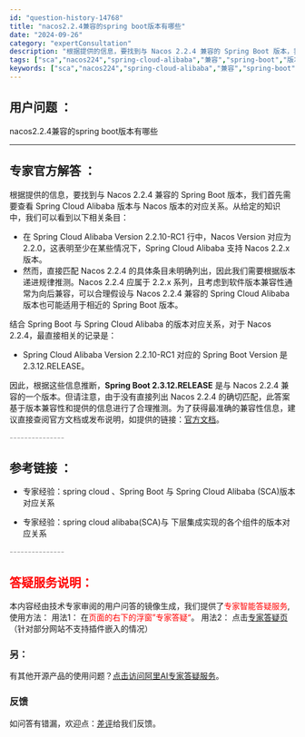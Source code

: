 ```yaml
---
id: "question-history-14768"
title: "nacos2.2.4兼容的spring boot版本有哪些"
date: "2024-09-26"
category: "expertConsultation"
description: "根据提供的信息，要找到与 Nacos 2.2.4 兼容的 Spring Boot 版本，我们首先需要查看 Spring Cloud Alibaba 版本与 Nacos 版本的对应关系。从给定的知识中，我们可以看到以下相关条目：- 在 Spring Cloud Alibaba Version 2.2."
tags: ["sca","nacos224","spring-cloud-alibaba","兼容","spring-boot","版本"]
keywords: ["sca","nacos224","spring-cloud-alibaba","兼容","spring-boot","版本"]
---
```


## 用户问题 ： 
 nacos2.2.4兼容的spring boot版本有哪些  

---------------
## 专家官方解答 ：

根据提供的信息，要找到与 Nacos 2.2.4 兼容的 Spring Boot 版本，我们首先需要查看 Spring Cloud Alibaba 版本与 Nacos 版本的对应关系。从给定的知识中，我们可以看到以下相关条目：

- 在 Spring Cloud Alibaba Version 2.2.10-RC1 行中，Nacos Version 对应为 2.2.0，这表明至少在某些情况下，Spring Cloud Alibaba 支持 Nacos 2.2.x 版本。
- 然而，直接匹配 Nacos 2.2.4 的具体条目未明确列出，因此我们需要根据版本递进规律推测。Nacos 2.2.4 应属于 2.2.x 系列，且考虑到软件版本兼容性通常为向后兼容，可以合理假设与 Nacos 2.2.4 兼容的 Spring Cloud Alibaba 版本也可能适用于相近的 Spring Boot 版本。

结合 Spring Boot 与 Spring Cloud Alibaba 的版本对应关系，对于 Nacos 2.2.4，最直接相关的记录是：

- Spring Cloud Alibaba Version 2.2.10-RC1 对应的 Spring Boot Version 是 2.3.12.RELEASE。

因此，根据这些信息推断，**Spring Boot 2.3.12.RELEASE** 是与 Nacos 2.2.4 兼容的一个版本。但请注意，由于没有直接列出 Nacos 2.2.4 的确切匹配，此答案基于版本兼容性和提供的信息进行了合理推测。为了获得最准确的兼容性信息，建议直接查阅官方文档或发布说明，如提供的链接：[官方文档](https://sca.aliyun.com/docs/2023/overview/version-explain/)。


<font color="#949494">---------------</font> 


## 参考链接 ：

* 专家经验：spring cloud 、Spring Boot 与 Spring Cloud Alibaba (SCA)版本对应关系 
 
 * 专家经验：spring cloud alibaba(SCA)与 下层集成实现的各个组件的版本对应关系 


 <font color="#949494">---------------</font> 
 


## <font color="#FF0000">答疑服务说明：</font> 

本内容经由技术专家审阅的用户问答的镜像生成，我们提供了<font color="#FF0000">专家智能答疑服务</font>,使用方法：
用法1： 在<font color="#FF0000">页面的右下的浮窗”专家答疑“</font>。
用法2： 点击[专家答疑页](https://answer.opensource.alibaba.com/docs/intro)（针对部分网站不支持插件嵌入的情况）
### 另：


有其他开源产品的使用问题？[点击访问阿里AI专家答疑服务](https://answer.opensource.alibaba.com/docs/intro)。
### 反馈
如问答有错漏，欢迎点：[差评](https://ai.nacos.io/user/feedbackByEnhancerGradePOJOID?enhancerGradePOJOId=14771)给我们反馈。

